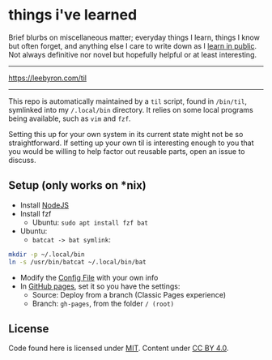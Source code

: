 # things i've learned

Brief blurbs on miscellaneous matter; everyday things I learn, things
I know but often forget, and anything else I care to write down as I 
[learn in public]. Not always definitive nor novel but hopefully helpful
or at least interesting.

[learn in public]: https://www.swyx.io/learn-in-public/

---

https://leebyron.com/til

---

This repo is automatically maintained by a `til` script, found in `/bin/til`,
symlinked into my `/.local/bin` directory. It relies on some local programs
being available, such as `vim` and `fzf`.

Setting this up for your own system in its current state might not be so
straightforward. If setting up your own til is interesting enough to you that
you would be willing to help factor out reusable parts, open an issue to
discuss.


## Setup (only works on *nix)

- Install [NodeJS](https://nodejs.org/en/download)
- Install fzf
  - Ubuntu: `sudo apt install fzf bat`
- Ubuntu:
  - `batcat -> bat symlink`: 
```sh
mkdir -p ~/.local/bin
ln -s /usr/bin/batcat ~/.local/bin/bat
```
- Modify the [Config File](./config.mjs) with your own info
- In [GitHub pages](https://docs.github.com/en/pages/getting-started-with-github-pages/configuring-a-publishing-source-for-your-github-pages-site), set it so you have the settings:
  - Source: Deploy from a branch (Classic Pages experience)
  - Branch: `gh-pages`, from the folder `/ (root)`


## License

Code found here is licensed under [MIT]. Content under [CC BY 4.0].

[MIT]: ./LICENSE
[CC BY 4.0]: https://creativecommons.org/licenses/by/4.0/
